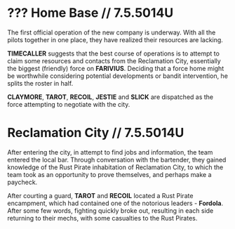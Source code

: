 # ??? Home Base // 7.5.5014U

The first official operation of the new company is underway. With all the pilots together in one place, they have realized their resources are lacking.

**TIMECALLER** suggests that the best course of operations is to attempt to claim some resources and contacts from the Reclamation City, essentially the biggest (friendly) force on **FARIVIUS**. Deciding that a force home might be worthwhile considering potential developments or bandit intervention, he splits the roster in half.

**CLAYMORE**, **TAROT**, **RECOIL**, **JESTIE** and **SLICK** are dispatched as the force attempting to negotiate with the city.

# Reclamation City // 7.5.5014U

After entering the city, in attempt to find jobs and information, the team entered the local bar. Through conversation with the bartender, they gained knowledge of the Rust Pirate inhabitation of Reclamation City, to which the team took as an opportunity to prove themselves, and perhaps make a paycheck.

After courting a guard, **TAROT** and **RECOIL** located a Rust Pirate encampment, which had contained one of the notorious leaders - **Fordola**. After some few words, fighting quickly broke out, resulting in each side returning to their mechs, with some casualties to the Rust Pirates.